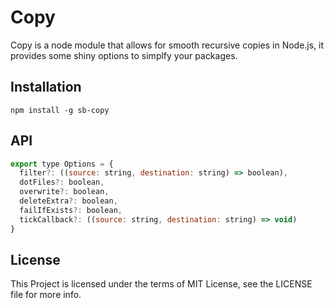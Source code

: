 Copy
=====

Copy is a node module that allows for smooth recursive copies in Node.js, it provides some shiny options to simplfy your packages.

## Installation
```
npm install -g sb-copy
```

## API
```js
export type Options = {
  filter?: ((source: string, destination: string) => boolean),
  dotFiles?: boolean,
  overwrite?: boolean,
  deleteExtra?: boolean,
  failIfExists?: boolean,
  tickCallback?: ((source: string, destination: string) => void)
}
```

## License

This Project is licensed under the terms of MIT License, see the LICENSE file for more info.
